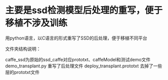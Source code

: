 # 主要是ssd检测模型后处理的重写，便于移植不涉及训练

用python语言，以C语言的形式重写了SSD的后处理，便于移植不同平台


文件夹结构说明：

  caffe_ssd为原始的ssd_caffe对应prototxt、caffeModel和测试demo文件
  demo_transplant.py 重写了后处理文件
  deploy_transplant.prototxt 去掉了一些层的prototxt文件
  
